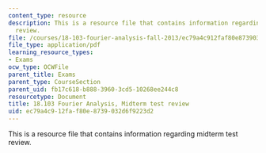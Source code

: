 ```yaml
---
content_type: resource
description: This is a resource file that contains information regarding midterm test
  review.
file: /courses/18-103-fourier-analysis-fall-2013/ec79a4c912faf80e8739032d6f9223d2_MIT18_103F13_midterm-rev.pdf
file_type: application/pdf
learning_resource_types:
- Exams
ocw_type: OCWFile
parent_title: Exams
parent_type: CourseSection
parent_uid: fb17c618-b888-3960-3cd5-10268ee244c8
resourcetype: Document
title: 18.103 Fourier Analysis, Midterm test review
uid: ec79a4c9-12fa-f80e-8739-032d6f9223d2
---
```

This is a resource file that contains information regarding midterm test review.

